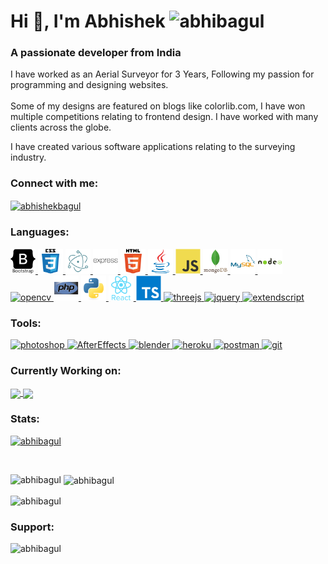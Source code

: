 <h1 align="left">Hi 👋, I'm Abhishek <img src="https://komarev.com/ghpvc/?username=abhibagul&label=Profile%20views&color=0e75b6&style=flat" alt="abhibagul" /> </h1>
<h3 align="left">A passionate developer from India</h3>
<p>I have worked as an Aerial Surveyor for 3 Years, Following my passion for programming and designing websites. <br/>
<br/>
Some of my designs are featured on blogs like colorlib.com, I have won multiple competitions relating to frontend design. I have worked with many clients across the globe.

I have created various software applications relating to the surveying industry.</p>
<h3 align="left">Connect with me:</h3>
<p align="left">
<a href="https://linkedin.com/in/abhishekbagul" target="blank"><img align="center" src="https://raw.githubusercontent.com/rahuldkjain/github-profile-readme-generator/master/src/images/icons/Social/linked-in-alt.svg" alt="abhishekbagul" height="30" width="40" /></a>
</p>

<h3 align="left">Languages:</h3>
<p align="left"> 
<a href="https://getbootstrap.com" target="_blank" rel="noreferrer">
<img src="https://raw.githubusercontent.com/devicons/devicon/master/icons/bootstrap/bootstrap-plain-wordmark.svg"
alt="bootstrap" width="40" height="40" /> </a>
<a href="https://www.w3schools.com/css/" target="_blank"
rel="noreferrer">
<img src="https://raw.githubusercontent.com/devicons/devicon/master/icons/css3/css3-original-wordmark.svg"
alt="css3" width="40" height="40" /> </a>
<a href="https://www.electronjs.org" target="_blank"
rel="noreferrer">
<img src="https://raw.githubusercontent.com/devicons/devicon/master/icons/electron/electron-original.svg"
alt="electron" width="40" height="40" /> </a>
<a href="https://expressjs.com" target="_blank"
rel="noreferrer">
<img src="https://raw.githubusercontent.com/devicons/devicon/master/icons/express/express-original-wordmark.svg"
alt="express" width="40" height="40" /> </a>
<a href="https://www.w3.org/html/" target="_blank" rel="noreferrer">
<img src="https://raw.githubusercontent.com/devicons/devicon/master/icons/html5/html5-original-wordmark.svg"
alt="html5" width="40" height="40" /> </a>
<a href="https://www.java.com" target="_blank" rel="noreferrer">
<img src="https://raw.githubusercontent.com/devicons/devicon/master/icons/java/java-original.svg" alt="java"
width="40" height="40" /> </a>
<a href="https://developer.mozilla.org/en-US/docs/Web/JavaScript"
target="_blank" rel="noreferrer">
<img src="https://raw.githubusercontent.com/devicons/devicon/master/icons/javascript/javascript-original.svg"
alt="javascript" width="40" height="40" /> </a>
<a href="https://www.mongodb.com/" target="_blank"
rel="noreferrer">
<img src="https://raw.githubusercontent.com/devicons/devicon/master/icons/mongodb/mongodb-original-wordmark.svg"
alt="mongodb" width="40" height="40" /> </a>
<a href="https://www.mysql.com/" target="_blank"
rel="noreferrer">
<img src="https://raw.githubusercontent.com/devicons/devicon/master/icons/mysql/mysql-original-wordmark.svg"
alt="mysql" width="40" height="40" /> </a>
<a href="https://nodejs.org" target="_blank" rel="noreferrer">
<img src="https://raw.githubusercontent.com/devicons/devicon/master/icons/nodejs/nodejs-original-wordmark.svg"
alt="nodejs" width="40" height="40" /> </a>
<a href="https://opencv.org/" target="_blank" rel="noreferrer">
<img src="https://www.vectorlogo.zone/logos/opencv/opencv-icon.svg" alt="opencv" width="40" height="40" /> </a>
<a href="https://www.php.net" target="_blank"
rel="noreferrer">
<img src="https://raw.githubusercontent.com/devicons/devicon/master/icons/php/php-original.svg" alt="php"
width="40" height="40" /> </a>
<a href="https://www.python.org" target="_blank" rel="noreferrer">
<img src="https://raw.githubusercontent.com/devicons/devicon/master/icons/python/python-original.svg"
alt="python" width="40" height="40" /> </a>
<a href="https://reactjs.org/" target="_blank" rel="noreferrer">
<img src="https://raw.githubusercontent.com/devicons/devicon/master/icons/react/react-original-wordmark.svg"
alt="react" width="40" height="40" /> </a>
<a href="https://www.typescriptlang.org/" target="_blank"
rel="noreferrer">
<img src="https://raw.githubusercontent.com/devicons/devicon/master/icons/typescript/typescript-original.svg"
alt="typescript" width="40" height="40" /> </a>
   <a href="https://threejs.org/" target="_blank"
rel="noreferrer">
<img src="https://raw.githubusercontent.com/mrdoob/three.js/38bf5f47a8c01a1d12d16a41b4097dc9ee31daad/files/icon.svg"
alt="threejs" width="40" height="40" /> </a>     
     <a href="https://jquery.com" target="_blank"
rel="noreferrer">
<img src="https://jquery.com/jquery-wp-content/themes/jquery.com/i/favicon.ico"
alt="jquery"  height="40" /> </a>     
<a href="https://extendscript.docsforadobe.dev/" target="_blank"
rel="noreferrer">
<img src="https://avatars.githubusercontent.com/u/5243246?s=200&v=4"
alt="extendscript" width="40" height="40" /> </a>   
</p>

<h3 align="left">Tools:</h3>
<a href="https://www.photoshop.com/en" target="_blank" rel="noreferrer">
        <img src="https://www.adobe.com/content/dam/acom/one-console/icons_rebrand/ps_appicon.svg"
            alt="photoshop" width="40" height="40" /> 
</a><a href="https://www.adobe.com/products/aftereffects.html" target="_blank" rel="noreferrer">
        <img src="https://www.adobe.com/content/dam/cc/us/en/products/ccoverview/ae_cc_app_RGB.svg"
            alt="AfterEffects" width="40" height="40" /> 
</a><a href="https://www.blender.org/" target="_blank" rel="noreferrer">
       <img src="https://download.blender.org/branding/community/blender_community_badge_white.svg" alt="blender"
width="40" height="40" /> </a> <a href="https://heroku.com" target="_blank" rel="noreferrer">
<img src="https://www.vectorlogo.zone/logos/heroku/heroku-icon.svg" alt="heroku" width="40" height="40" /> </a><a href="https://postman.com" target="_blank" rel="noreferrer">
<img src="https://www.vectorlogo.zone/logos/getpostman/getpostman-icon.svg" alt="postman" width="40"
height="40" /> </a>
<a href="https://git-scm.com/" target="_blank"
rel="noreferrer">
<img src="https://www.vectorlogo.zone/logos/git-scm/git-scm-icon.svg" alt="git" width="40" height="40" /> </a>

<h3 align="left">Currently Working on:</h3>
<a href="https://github.com/abhibagul/DocuFlow">
  <img align="center" src="https://github-readme-stats.vercel.app/api/pin/?username=abhibagul&repo=DocuFlow" />
</a>
<a href="https://github.com/abhibagul/Wix-Clone">
  <img align="center" src="https://github-readme-stats.vercel.app/api/pin/?username=abhibagul&repo=Wix-Clone" />
</a>


<h3 align="left">Stats:</h3>
<p align="left"> <a href="https://github.com/ryo-ma/github-profile-trophy"><img src="https://github-profile-trophy.vercel.app/?username=abhibagul" alt="abhibagul" /></a> </p>
<br/>
<p><img align="left" src="https://github-readme-stats.vercel.app/api/top-langs?username=abhibagul&show_icons=true&locale=en&layout=compact" alt="abhibagul" /></p>
<p>&nbsp;<img align="center" src="https://github-readme-stats.vercel.app/api?username=abhibagul&show_icons=true&locale=en" alt="abhibagul" /></p>
<p><img align="center" src="https://github-readme-streak-stats.herokuapp.com/?user=abhibagul&" alt="abhibagul" /></p>

<h3 align="left">Support:</h3>
<p><a href="https://www.buymeacoffee.com/abhibagul"> <img align="left" src="https://cdn.buymeacoffee.com/buttons/v2/default-yellow.png" height="50" width="210" alt="abhibagul" /></a></p>


